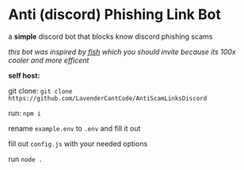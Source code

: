 # Anti (discord) Phishing Link Bot
 a **simple** discord bot that blocks know discord phishing scams


 *this bot was inspired by [fish](https://discord.com/oauth2/authorize?client_id=892420397570592768&scope=bot%20applications.commands&permissions=268446726) which you should invite because its 100x cooler and more efficent*



 **self host:**

 git clone: `git clone https://github.com/LavenderCantCode/AntiScamLinksDiscord`

 run: `npm i`

 rename `example.env` to `.env` and fill it out

 fill out `config.js` with your needed options
 
 run `node .`